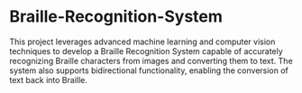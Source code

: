 # Braille-Recognition-System
This project leverages advanced machine learning and computer vision techniques to develop a Braille Recognition System capable of accurately recognizing Braille characters from images and converting them to text. The system also supports bidirectional functionality, enabling the conversion of text back into Braille.
